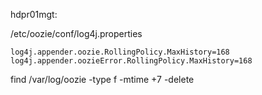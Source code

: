 hdpr01mgt:

/etc/oozie/conf/log4j.properties

```
log4j.appender.oozie.RollingPolicy.MaxHistory=168
log4j.appender.oozieError.RollingPolicy.MaxHistory=168
```

find /var/log/oozie -type f -mtime +7 -delete

